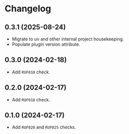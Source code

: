 # Changelog

## 0.3.1 (2025-08-24)

- Migrate to uv and other internal project housekeeping.
- Populate plugin version attribute.

## 0.3.0 (2024-02-18)

- Add `RUF010` check.

## 0.2.0 (2024-02-17)

- Add `RUF018` check.

## 0.1.0 (2024-02-17)

- Add `RUF020` and `RUF025` checks.
